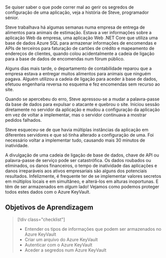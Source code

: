 Se quiser saber o que pode correr mal ao gerir os segredos de configuração de uma aplicação, veja a história de Steve, programador sénior.

Steve trabalhava há algumas semanas numa empresa de entrega de alimentos para animais de estimação. Estava a ver informações sobre a aplicação Web da empresa, uma aplicação Web .NET Core que utiliza uma base de dados Azure SQL para armazenar informações de encomendas e APIs de terceiros para faturação de cartões de crédito e mapeamento de endereços de clientes, quando colou acidentalmente a cadeia de ligação para a base de dados de encomendas num fórum público.

Alguns dias mais tarde, o departamento de contabilidade reparou que a empresa estava a entregar muitos alimentos para animais que ninguém pagava. Alguém utilizou a cadeia de ligação para aceder à base de dados, efetuou engenharia reversa no esquema e fez encomendas sem recurso ao site.

Quando se apercebeu do erro, Steve apressou-se a mudar a palavra-passe da base de dados para expulsar o atacante e quebrou o site. Iniciou sessão diretamente no servidor da aplicação e mudou a configuração da aplicação em vez de voltar a implementar, mas o servidor continuava a mostrar pedidos falhados.

Steve esqueceu-se de que havia múltiplas instâncias da aplicação em diferentes servidores e que só tinha alterado a configuração de uma. Foi necessário voltar a implementar tudo, causando mais 30 minutos de inatividade.

A divulgação de uma cadeia de ligação de base de dados, chave de API ou palavra-passe de serviço pode ser catastrófica. Os dados roubados ou eliminados, os danos financeiros, o tempo de inatividade das aplicações e danos irreparáveis aos ativos empresariais são alguns dos potenciais resultados. Infelizmente, é frequente ter de se implementar valores secretos em múltiplos locais e em simultâneo, e alterá-los em alturas inoportunas. E têm de ser armazenados em *algum* lado! Vejamos como podemos proteger todos estes dados com o Azure KeyVault.

## <a name="learning-objectives"></a>Objetivos de Aprendizagem
> [!div class="checklist"]
> * Entender os tipos de informações que podem ser armazenados no Azure KeyVault
> * Criar um arquivo do Azure KeyVault
> * Autenticar com o Azure KeyVault
> * Aceder a segredos num Azure KeyVault